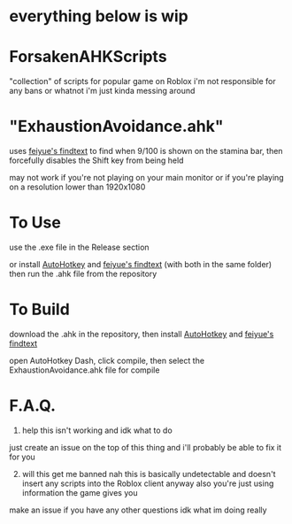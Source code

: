 # everything below is wip
# ForsakenAHKScripts
"collection" of scripts for popular game on Roblox
i'm not responsible for any bans or whatnot i'm just kinda messing around
# "ExhaustionAvoidance.ahk"
uses [feiyue's findtext](https://www.autohotkey.com/boards/viewtopic.php?f=6&t=17834&hilit=findtext) to find when 9/100 is shown on the stamina bar, then forcefully disables the Shift key from being held

may not work if you're not playing on your main monitor or if you're playing on a resolution lower than 1920x1080
# To Use
use the .exe file in the Release section

or install [AutoHotkey](https://www.autohotkey.com/) and [feiyue's findtext](https://www.autohotkey.com/boards/viewtopic.php?f=6&t=17834&hilit=findtext) (with both in the same folder) then run the .ahk file from the repository
# To Build
download the .ahk in the repository, then install [AutoHotkey](https://www.autohotkey.com/) and [feiyue's findtext](https://www.autohotkey.com/boards/viewtopic.php?f=6&t=17834&hilit=findtext)

open AutoHotkey Dash, click compile, then select the ExhaustionAvoidance.ahk file for compile
# F.A.Q.
1. help this isn't working and idk what to do

just create an issue on the top of this thing and i'll probably be able to fix it for you

2. will this get me banned
nah
this is basically undetectable and doesn't insert any scripts into the Roblox client anyway
also you're just using information the game gives you

make an issue if you have any other questions idk what im doing really
